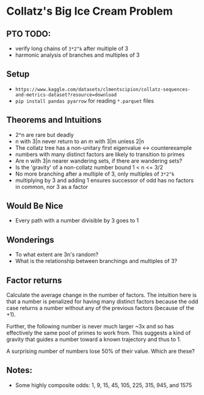 # Collatz's Big Ice Cream Problem

## PTO TODO:

- verify long chains of `3*2^k` after multiple of 3
- harmonic analysis of branches and multiples of 3

## Setup

- `https://www.kaggle.com/datasets/clmentscipion/collatz-sequences-and-metrics-dataset?resource=download`
- `pip install pandas pyarrow` for reading `*.parquet` files


## Theorems and Intuitions

- 2^n are rare but deadly
- n with 3|n never return to an m with 3|m unless 2|n
- The collatz tree has a non-unitary first eigenvalue <-> counterexample
- numbers with many distinct factors are likely to transition to primes
- Are n with 3|n nearer wandering sets, if there are wandering sets?
- Is the 'gravity' of a non-collatz number bound 1 < n <= 3/2
- No more branching after a multiple of 3, only multiples of `3*2^k`
- multiplying by 3 and adding 1 ensures successor of odd has no factors in common,
  nor 3 as a factor

## Would Be Nice

- Every path with a number divisible by 3 goes to 1

## Wonderings

- To what extent are 3n's random?
- What is the relationship between branchings and multiples of 3?


## Factor returns

Calculate the average change in the number of factors. The intuition here is
that a number is penalized for having many distinct factors because the odd
case returns a number without any of the previous factors (because of the +1).

Further, the following number is never much larger ~3x and so has effectively
the same pool of primes to work from. This suggests a kind of gravity that
guides a number toward a known trajectory and thus to 1.

A surprising number of numbers lose 50% of their value. Which are these?

## Notes:

- Some highly composite odds: 1, 9, 15, 45, 105, 225, 315, 945, and 1575